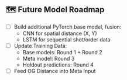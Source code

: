 <!-- ROADMAP -->
## 🗺️ Future Model Roadmap

- [ ] Build additional PyTorch base model, fusion:
    - CNN for spatial distance (X, Y)
    - LSTM for sequential shot/order data
- [ ] Update Training Data:
    - Base models: Round 1 + Round 2
    - Meta model: Round 3
    - Holdout predictions: Round 4
- [ ] Feed OG Distance into Meta Input
